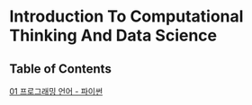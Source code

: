 # Introduction To Computational Thinking And Data Science

## Table of Contents

<a href="./01_Programming_Language/01_python.adoc">01 프로그래밍 언어 - 파이썬</a>